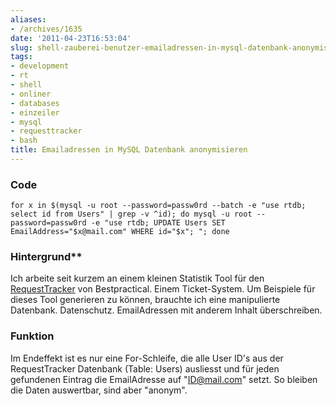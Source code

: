 ```yaml
---
aliases:
- /archives/1635
date: '2011-04-23T16:53:04'
slug: shell-zauberei-benutzer-emailadressen-in-mysql-datenbank-anonymisieren
tags:
- development
- rt
- shell
- onliner
- databases
- einzeiler
- mysql
- requesttracker
- bash
title: Emailadressen in MySQL Datenbank anonymisieren
---
```


### Code

```
for x in $(mysql -u root --password=passw0rd --batch -e "use rtdb; select id from Users" | grep -v ^id); do mysql -u root --password=passw0rd -e "use rtdb; UPDATE Users SET EmailAddress="$x@mail.com" WHERE id="$x"; "; done
```

### Hintergrund**

Ich arbeite seit kurzem an einem kleinen Statistik Tool für den
[RequestTracker](http://bestpractical.com/rt/) von Bestpractical. Einem
Ticket-System. Um Beispiele für dieses Tool generieren zu können, brauchte
ich eine manipulierte Datenbank. Datenschutz. EmailAdressen mit anderem
Inhalt überschreiben.

### Funktion

Im Endeffekt ist es nur eine For-Schleife, die alle User ID's aus der
RequestTracker Datenbank (Table: Users) ausliesst und für jeden gefundenen
Eintrag die EmailAdresse auf "ID@mail.com" setzt. So bleiben die Daten
auswertbar, sind aber "anonym".
